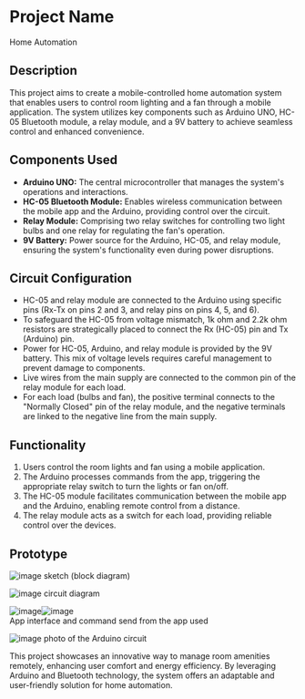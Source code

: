 # Project Name 

Home Automation 

## Description

This project aims to create a mobile-controlled home automation system that enables users to control room lighting and a fan through a mobile application. The system utilizes key components such as Arduino UNO, HC-05 Bluetooth module, a relay module, and a 9V battery to achieve seamless control and enhanced convenience.

## Components Used

- **Arduino UNO:** The central microcontroller that manages the system's operations and interactions.
- **HC-05 Bluetooth Module:** Enables wireless communication between the mobile app and the Arduino, providing control over the circuit.
- **Relay Module:** Comprising two relay switches for controlling two light bulbs and one relay for regulating the fan's operation.
- **9V Battery:** Power source for the Arduino, HC-05, and relay module, ensuring the system's functionality even during power disruptions.

## Circuit Configuration

- HC-05 and relay module are connected to the Arduino using specific pins (Rx-Tx on pins 2 and 3, and relay pins on pins 4, 5, and 6).
- To safeguard the HC-05 from voltage mismatch, 1k ohm and 2.2k ohm resistors are strategically placed to connect the Rx (HC-05) pin and Tx (Arduino) pin.
- Power for HC-05, Arduino, and relay module is provided by the 9V battery. This mix of voltage levels requires careful management to prevent damage to components.
- Live wires from the main supply are connected to the common pin of the relay module for each load.
- For each load (bulbs and fan), the positive terminal connects to the "Normally Closed" pin of the relay module, and the negative terminals are linked to the negative line from the main supply.

## Functionality
1. Users control the room lights and fan using a mobile application.
2. The Arduino processes commands from the app, triggering the appropriate relay switch to turn the lights or fan on/off.
3. The HC-05 module facilitates communication between the mobile app and the Arduino, enabling remote control from a distance.
4. The relay module acts as a switch for each load, providing reliable control over the devices.

## Prototype

![image](https://github.com/Himanshukr033/Home_Automation/assets/97483100/bb726847-0a1c-40ca-8015-45453756f94a)
sketch (block diagram)

![image](https://github.com/Himanshukr033/Home_Automation/assets/97483100/2b2f60fa-2b4f-4f04-977d-a8a0cc44ff99)
circuit diagram

![image](https://github.com/Himanshukr033/Home_Automation/assets/97483100/28dd29c2-39a1-4981-ae11-cfe195fbc2ae)![image](https://github.com/Himanshukr033/Home_Automation/assets/97483100/b756dd73-7064-41ab-8f9e-e6024ac007a7)  
App interface and command send from the app used

![image](https://github.com/Himanshukr033/Home_Automation/assets/97483100/dd6b5f3a-6b70-4734-87d7-780f67c09f2b)
photo of the Arduino circuit




This project showcases an innovative way to manage room amenities remotely, enhancing user comfort and energy efficiency. By leveraging Arduino and Bluetooth technology, the system offers an adaptable and user-friendly solution for home automation.
